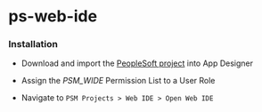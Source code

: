 # ps-web-ide

### Installation
- Download and import the [PeopleSoft project](https://github.com/coltonfischer/ps-web-ide/raw/master/PSM_PS_WEB_IDE.zip) into App Designer

- Assign the _PSM_WIDE_ Permission List to a User Role

- Navigate to `PSM Projects > Web IDE > Open Web IDE`
